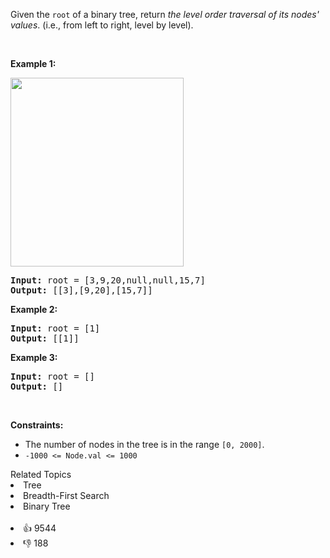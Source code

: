 <p>Given the <code>root</code> of a binary tree, return <em>the level order traversal of its nodes&#39; values</em>. (i.e., from left to right, level by level).</p>

<p>&nbsp;</p>
<p><strong>Example 1:</strong></p>
<img alt="" src="https://assets.leetcode.com/uploads/2021/02/19/tree1.jpg" style="width: 277px; height: 302px;" />
<pre>
<strong>Input:</strong> root = [3,9,20,null,null,15,7]
<strong>Output:</strong> [[3],[9,20],[15,7]]
</pre>

<p><strong>Example 2:</strong></p>

<pre>
<strong>Input:</strong> root = [1]
<strong>Output:</strong> [[1]]
</pre>

<p><strong>Example 3:</strong></p>

<pre>
<strong>Input:</strong> root = []
<strong>Output:</strong> []
</pre>

<p>&nbsp;</p>
<p><strong>Constraints:</strong></p>

<ul>
	<li>The number of nodes in the tree is in the range <code>[0, 2000]</code>.</li>
	<li><code>-1000 &lt;= Node.val &lt;= 1000</code></li>
</ul>
<div><div>Related Topics</div><div><li>Tree</li><li>Breadth-First Search</li><li>Binary Tree</li></div></div><br><div><li>👍 9544</li><li>👎 188</li></div>
